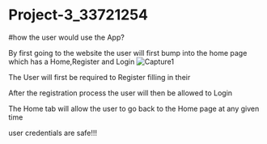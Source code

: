# Project-3_33721254

#how the user would use the App?

By first going to the website the user will first bump into the home page which has a Home,Register and Login
![Capture1](https://user-images.githubusercontent.com/92015974/193013289-37f069ce-80ef-461a-9819-1928ad165a66.PNG)

The User will first be required to Register filling in their




After the registration process the user will then be allowed to Login 




The Home tab will allow the user to go back to the Home page at any given time

user credentials are safe!!!
